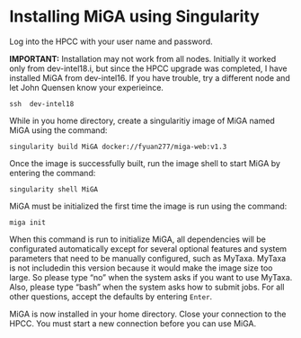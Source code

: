 # Installing MiGA using Singularity

Log into the HPCC with your user name and password.

**IMPORTANT:** Installation may not work from all nodes. Initially it worked only from dev-intel18.i, but since the HPCC upgrade was completed, I have installed MiGA from dev-intel16. If you have trouble, try a different node and let John Quensen know your experieince. 

```text
ssh  dev-intel18
```

While in you home directory, create a singularitiy image of MiGA named MiGA using the command:

```text
singularity build MiGA docker://fyuan277/miga-web:v1.3
```

Once the image is successfully built, run the image shell to start MiGA by entering the command:

```text
singularity shell MiGA
```

MiGA must be initialized the first time the image is run using the command:

```text
miga init
```

When this command is run to initialize MiGA, all dependencies will be configurated automatically except for several optional features and system parameters that need to be manually configured, such as MyTaxa. MyTaxa is not includedin this version because it would make the image size too large. So please type “no” when the system asks if you want to use MyTaxa. Also, please type “bash” when the system asks how to submit jobs. For all other questions, accept the defaults by entering `Enter`.

MiGA is now installed in your home directory. Close your connection to the HPCC. You must start a new connection before you can use MiGA.

